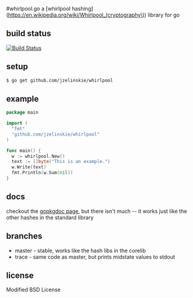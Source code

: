 #whirlpool.go
a [whirlpool hashing](https://en.wikipedia.org/wiki/Whirlpool_(cryptography\)) library for go

## build status

[![Build Status](https://secure.travis-ci.org/jzelinskie/whirlpool.png)](http://travis-ci.org/jzelinskie/whirlpool)

## setup

```bash
$ go get github.com/jzelinskie/whirlpool
```

## example

```Go
package main

import (
  "fmt"
  "github.com/jzelinskie/whirlpool"
)

func main() {
  w := whirlpool.New()
  text := []byte("This is an example.")
  w.Write(text)
  fmt.Println(w.Sum(nil))
}
```

## docs

checkout the [gopkgdoc page](http://go.pkgdoc.org/github.com/jzelinskie/whirlpool), but there isn't much -- it works just like the other hashes in the standard library

## branches

* master - stable, works like the hash libs in the corelib
* trace - same code as master, but prints midstate values to stdout

## license

Modified BSD License

